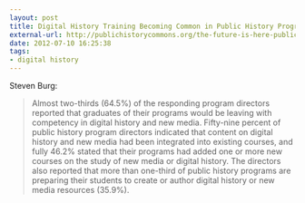 ```yaml
---
layout: post
title: Digital History Training Becoming Common in Public History Programs
external-url: http://publichistorycommons.org/the-future-is-here-public-history-education-and-the-rise-of-digital-history/
date: 2012-07-10 16:25:38
tags:
- digital history
---
```

Steven Burg:

> Almost two-thirds (64.5%) of the responding program directors reported that graduates of their programs would be leaving with competency in digital history and new media. Fifty-nine percent of public history program directors indicated that content on digital history and new media had been integrated into existing courses, and fully 46.2% stated that their programs had added one or more new courses on the study of new media or digital history. The directors also reported that more than one-third of public history programs are preparing their students to create or author digital history or new media resources (35.9%).